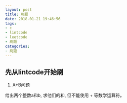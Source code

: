 ```yaml
---
layout: post
title: 刷题
date: 2018-01-21 19:46:56
tags:
- c
- lintcode
- leetcode
- 刷题
categories:
- 刷题
---
```


## 先从lintcode开始刷

1. A+B问题

给出两个整数a和b, 求他们的和, 但不能使用 + 等数学运算符。

```

```
